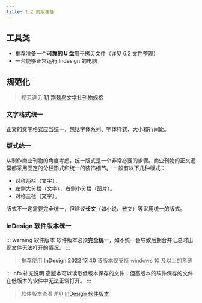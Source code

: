 ```yaml
---
title: 1.2 前期准备
---
```

## 工具类
- 推荐准备一个**可靠的 U 盘**用于拷贝文件（详见 [6.2 文件整理](../ChapterNo6/6.2.md#文件整理)）
- 一台能够正常运行 Indesign 的电脑
## 规范化

> 规范详见 [1.1 荆棘鸟文学社刊物规格](1.1.md)

### 文字格式统一

正文的文字格式应当统一，包括字体系列、字体样式、大小和行间距。

### 版式统一

从制作商业刊物的角度考虑，统一版式是一个非常必要的步骤。商业刊物的正文通常都采用固定的分栏形式和统一的装饰细节。
一般有以下几种版式：
- 对称两栏（文字）。
- 左侧大分栏（文字），右侧小分栏（图片）。
- 对称三栏（文字）。

版式不一定需要完全统一，但建议**长文**（如小说、散文）等采用统一的版式。

### InDesign 软件版本统一

::: warning 软件版本
软件版本必须**完全统一**，如不统一会导致后期合并汇总时出现文件无法打开的情况。
:::

> 推荐使用 **InDesign 2022 17.40**
> 该版本仅支持 windows 10 及以上的系统

::: info 补充说明
高版本可以读取低版本保存的文件；但高版本的软件保存的文件在低版本的软件中无法正常打开。
:::

> 软件版本查看详见 [InDesign 软件版本](../ChapterNo3/README.md#InDesign软件版本)